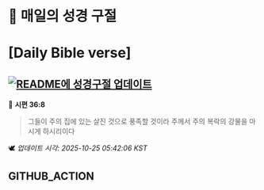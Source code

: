 # 🙏 매일의 성경 구절
# [Daily Bible verse]
## [![README에 성경구절 업데이트](https://github.com/DONGSUKA/first_test/actions/workflows/update-readme-bible.yml/badge.svg)](https://github.com/DONGSUKA/first_test/actions/workflows/update-readme-bible.yml)
<!-- START_BIBLE_VERSE -->
📖 **시편 36:8**
> 그들이 주의 집에 있는 살진 것으로 풍족할 것이라 주께서 주의 복락의 강물을 마시게 하시리이다

🕊️ _업데이트 시각: 2025-10-25 05:42:06 KST_
  <!-- END_BIBLE_VERSE -->
## GITHUB_ACTION
